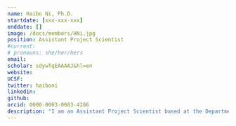 ```yaml
---
name: Haibo Ni, Ph.D.
startdate: [xxx-xxx-xxx]
enddate: []
image: /docs/members/HNi.jpg
position: Assistant Project Scientist
#current:
# pronouns: she/her/hers
email: 
scholar: sdywTqEAAAAJ&hl=en
website:
UCSF:
twitter: haiboni
linkedin:
github:
orcid: 0000-0003-0083-4286
description: "I am an Assistant Project Scientist based at the Department of Pharmacology at UC Davis. I was trained in mechanical engineering and manufacturing and obtained PhD in computational biological physics. My current research interests involve developing and applying multiscale models of the human heart to uncover disease mechanisms and improve theraputics."
---
```

